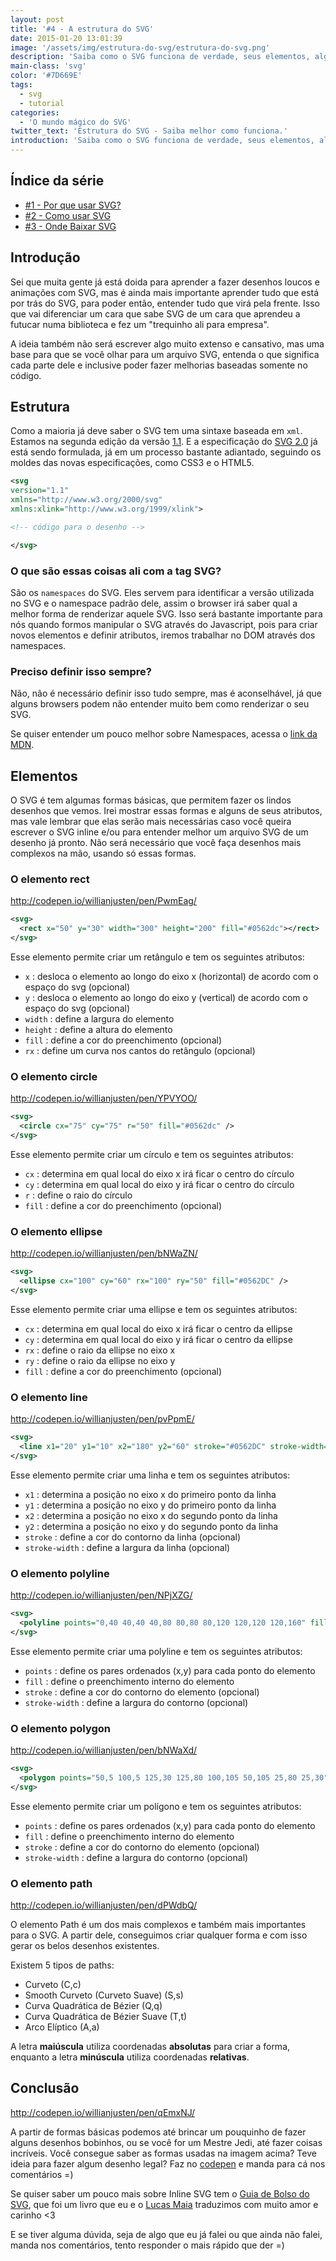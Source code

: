 ```yaml
---
layout: post
title: '#4 - A estrutura do SVG'
date: 2015-01-20 13:01:39
image: '/assets/img/estrutura-do-svg/estrutura-do-svg.png'
description: 'Saiba como o SVG funciona de verdade, seus elementos, alguns de seus atributos e alguns atalhos para facilitarem nosso trabalho.'
main-class: 'svg'
color: '#7D669E'
tags:
  - svg
  - tutorial
categories:
  - 'O mundo mágico do SVG'
twitter_text: 'Estrutura do SVG - Saiba melhor como funciona.'
introduction: 'Saiba como o SVG funciona de verdade, seus elementos, alguns de seus atributos e alguns atalhos para facilitarem nosso trabalho.'
---
```


## Índice da série

- [#1 - Por que usar SVG?](https://willianjusten.com.br/por-que-usar-svg/)
- [#2 - Como usar SVG](https://willianjusten.com.br/como-usar-svg/)
- [#3 - Onde Baixar SVG](https://willianjusten.com.br/onde-baixar-svg/)

## Introdução

Sei que muita gente já está doida para aprender a fazer desenhos loucos e animações com SVG, mas é ainda mais importante aprender tudo que está por trás do SVG, para poder então, entender tudo que virá pela frente. Isso que vai diferenciar um cara que sabe SVG de um cara que aprendeu a futucar numa biblioteca e fez um "trequinho ali para empresa".

A ideia também não será escrever algo muito extenso e cansativo, mas uma base para que se você olhar para um arquivo SVG, entenda o que significa cada parte dele e inclusive poder fazer melhorias baseadas somente no código.

## Estrutura

Como a maioria já deve saber o SVG tem uma sintaxe baseada em `xml`. Estamos na segunda edição da versão [1.1](http://www.w3.org/TR/SVG/). E a especificação do [SVG 2.0](http://www.w3.org/TR/SVG2/) já está sendo formulada, já em um processo bastante adiantado, seguindo os moldes das novas especificações, como CSS3 e o HTML5.

```xml
<svg
version="1.1"
xmlns="http://www.w3.org/2000/svg"
xmlns:xlink="http://www.w3.org/1999/xlink">

<!-- código para o desenho -->

</svg>
```

### O que são essas coisas ali com a tag SVG?

São os `namespaces` do SVG. Eles servem para identificar a versão utilizada no SVG e o namespace padrão dele, assim o browser irá saber qual a melhor forma de renderizar aquele SVG. Isso será bastante importante para nós quando formos manipular o SVG através do Javascript, pois para criar novos elementos e definir atributos, iremos trabalhar no DOM através dos namespaces.

### Preciso definir isso sempre?

Não, não é necessário definir isso tudo sempre, mas é aconselhável, já que alguns browsers podem não entender muito bem como renderizar o seu SVG.

Se quiser entender um pouco melhor sobre Namespaces, acessa o [link da MDN](https://developer.mozilla.org/en/docs/Web/SVG/Namespaces_Crash_Course).

## Elementos

O SVG é tem algumas formas básicas, que permitem fazer os lindos desenhos que vemos. Irei mostrar essas formas e alguns de seus atributos, mas vale lembrar que elas serão mais necessárias caso você queira escrever o SVG inline e/ou para entender melhor um arquivo SVG de um desenho já pronto. Não será necessário que você faça desenhos mais complexos na mão, usando só essas formas.

### O elemento rect

http://codepen.io/willianjusten/pen/PwmEag/

```xml
<svg>
  <rect x="50" y="30" width="300" height="200" fill="#0562dc"></rect>
</svg>
```

Esse elemento permite criar um retângulo e tem os seguintes atributos:

- `x` : desloca o elemento ao longo do eixo x (horizontal) de acordo com o espaço do svg (opcional)
- `y` : desloca o elemento ao longo do eixo y (vertical) de acordo com o espaço do svg (opcional)
- `width` : define a largura do elemento
- `height` : define a altura do elemento
- `fill` : define a cor do preenchimento (opcional)
- `rx` : define um curva nos cantos do retângulo (opcional)

### O elemento circle

http://codepen.io/willianjusten/pen/YPVYOO/

```xml
<svg>
  <circle cx="75" cy="75" r="50" fill="#0562dc" />
</svg>
```

Esse elemento permite criar um círculo e tem os seguintes atributos:

- `cx` : determina em qual local do eixo x irá ficar o centro do círculo
- `cy` : determina em qual local do eixo y irá ficar o centro do círculo
- `r` : define o raio do círculo
- `fill` : define a cor do preenchimento (opcional)

### O elemento ellipse

http://codepen.io/willianjusten/pen/bNWaZN/

```xml
<svg>
  <ellipse cx="100" cy="60" rx="100" ry="50" fill="#0562DC" />
</svg>
```

Esse elemento permite criar uma ellipse e tem os seguintes atributos:

- `cx` : determina em qual local do eixo x irá ficar o centro da ellipse
- `cy` : determina em qual local do eixo y irá ficar o centro da ellipse
- `rx` : define o raio da ellipse no eixo x
- `ry` : define o raio da ellipse no eixo y
- `fill` : define a cor do preenchimento (opcional)

### O elemento line

http://codepen.io/willianjusten/pen/pvPpmE/

```xml
<svg>
  <line x1="20" y1="10" x2="180" y2="60" stroke="#0562DC" stroke-width="4"/>
</svg>
```

Esse elemento permite criar uma linha e tem os seguintes atributos:

- `x1` : determina a posição no eixo x do primeiro ponto da linha
- `y1` : determina a posição no eixo y do primeiro ponto da linha
- `x2` : determina a posição no eixo x do segundo ponto da linha
- `y2` : determina a posição no eixo y do segundo ponto da linha
- `stroke` : define a cor do contorno da linha (opcional)
- `stroke-width` : define a largura da linha (opcional)

### O elemento polyline

http://codepen.io/willianjusten/pen/NPjXZG/

```xml
<svg>
  <polyline points="0,40 40,40 40,80 80,80 80,120 120,120 120,160" fill="white" stroke="#0562DC" stroke-width="4" />
</svg>
```

Esse elemento permite criar uma polyline e tem os seguintes atributos:

- `points` : define os pares ordenados (x,y) para cada ponto do elemento
- `fill` : define o preenchimento interno do elemento
- `stroke` : define a cor do contorno do elemento (opcional)
- `stroke-width` : define a largura do contorno (opcional)

### O elemento polygon

http://codepen.io/willianjusten/pen/bNWaXd/

```xml
<svg>
  <polygon points="50,5 100,5 125,30 125,80 100,105 50,105 25,80 25,30" fill="#0562DC" stroke="#000" stroke-width="4"/>
</svg>
```

Esse elemento permite criar um polígono e tem os seguintes atributos:

- `points` : define os pares ordenados (x,y) para cada ponto do elemento
- `fill` : define o preenchimento interno do elemento
- `stroke` : define a cor do contorno do elemento (opcional)
- `stroke-width` : define a largura do contorno (opcional)

### O elemento path

http://codepen.io/willianjusten/pen/dPWdbQ/

O elemento Path é um dos mais complexos e também mais importantes para o SVG. A partir dele, conseguimos criar qualquer forma e com isso gerar os belos desenhos existentes.

Existem 5 tipos de paths:

- Curveto (C,c)
- Smooth Curveto (Curveto Suave) (S,s)
- Curva Quadrática de Bézier (Q,q)
- Curva Quadrática de Bézier Suave (T,t)
- Arco Elíptico (A,a)

A letra **maiúscula** utiliza coordenadas **absolutas** para criar a forma, enquanto a letra **minúscula** utiliza coordenadas **relativas**.

## Conclusão

http://codepen.io/willianjusten/pen/qEmxNJ/

A partir de formas básicas podemos até brincar um pouquinho de fazer alguns desenhos bobinhos, ou se você for um Mestre Jedi, até fazer coisas incríveis. Você consegue saber as formas usadas na imagem acima? Teve ideia para fazer algum desenho legal? Faz no [codepen](http://codepen.io/) e manda para cá nos comentários =)

Se quiser saber um pouco mais sobre Inline SVG tem o [Guia de Bolso do SVG](https://github.com/jonitrythall/svgpocketguide/blob/master/svgpocketguide-ptbr.md), que foi um livro que eu e o [Lucas Maia](https://github.com/lucasmaiaesilva) traduzimos com muito amor e carinho <3

E se tiver alguma dúvida, seja de algo que eu já falei ou que ainda não falei, manda nos comentários, tento responder o mais rápido que der =)
